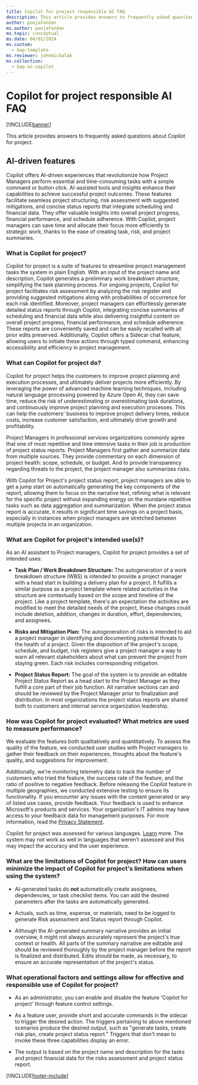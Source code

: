 ```yaml
---
title: Copilot for project responsible AI FAQ
description: This article provides answers to frequently asked questions about Copilot for project.
author: poojafandan
ms.author: poojafandan
ms.topic: conceptual 
ms.date: 04/02/2024
ms.custom: 
  - bap-template
ms.reviewer: johnmichalak
ms.collection:
  - bap-ai-copilot
---
```


# Copilot for project responsible AI FAQ

[!INCLUDE[banner](../includes/banner.md)]

This article provides answers to frequently asked questions about Copilot for project.

## AI-driven features

Copilot offers AI-driven experiences that revolutionize how Project Managers perform essential and time-consuming tasks with a simple command or button click. AI-assisted tools and insights enhance their capabilities to achieve successful project outcomes. These features facilitate seamless project structuring, risk assessment with suggested mitigations, and concise status reports that integrate scheduling and financial data. They offer valuable insights into overall project progress, financial performance, and schedule adherence. With Copilot, project managers can save time and allocate their focus more efficiently to strategic work, thanks to the ease of creating task, risk, and project summaries.

### What is Copilot for project?

Copilot for project is a suite of features to streamline project management tasks the system in plain English. With an input of the project name and description, Copilot generates a preliminary work breakdown structure, simplifying the task planning process. For ongoing projects, Copilot for project facilitates risk assessment by analyzing the risk register and providing suggested mitigations along with probabilities of occurrence for each risk identified. Moreover, project managers can effortlessly generate detailed status reports through Copilot, integrating concise summaries of scheduling and financial data while also delivering insightful content on overall project progress, financial performance, and schedule adherence. These reports are conveniently saved and can be easily recalled with all prior edits preserved. Additionally, Copilot offers a Sidecar chat feature, allowing users to initiate these actions through typed command, enhancing accessibility and efficiency in project management.

### What can Copilot for project do?

Copilot for project helps the customers to improve project planning and execution processes, and ultimately deliver projects more efficiently. By leveraging the power of advanced machine learning techniques, including natural language processing powered by Azure Open AI, they can save time, reduce the risk of underestimating or overestimating task durations, and continuously improve project planning and execution processes. This can help the customers' business to improve project delivery times, reduce costs, increase customer satisfaction, and ultimately drive growth and profitability.

Project Managers in professional services organizations commonly agree that one of most repetitive and time intensive tasks in their job is production of project status reports. Project Managers first gather and summarize data from multiple sources. They provide commentary on each dimension of project health: scope, schedule, or budget. And to provide transparency regarding threats to the project, the project manager also summarizes risks.

With Copilot for Project's project status report, project managers are able to get a jump start on automatically generating the key components of the report, allowing them to focus on the narrative text, refining what is relevant for the specific project without expanding energy on the mundane repetitive tasks such as data aggregation and summarization. When the project status report is accurate, it results in significant time savings on a project basis, especially in instances when project managers are stretched between multiple projects in an organization.

### What are Copilot for project's intended use(s)?

As an AI assistant to Project managers, Copilot for project provides a set of intended uses: 

- **Task Plan / Work Breakdown Structure:** The autogeneration of a work breakdown structure (WBS) is intended to provide a project manager with a head start in building a delivery plan for a project. It fulfills a similar purpose as a project template where related activities in the structure are contextually based on the scope and timeline of the project. Like a project template, there's an expectation the activities are modified to meet the detailed needs of the project, these changes could include deletion, addition, changes in duration, effort, dependencies, and assignees.

- **Risks and Mitigation Plan:** The autogeneration of risks is intended to aid a project manager in identifying and documenting potential threats to the health of a project. Given the disposition of the project's scope, schedule, and budget, risk registers give a project manager a way to warn all relevant stakeholders about what can prevent the project from staying green. Each risk includes corresponding mitigation.

- **Project Status Report:** The goal of the system is to provide an editable Project Status Report as a head start to the Project Manager as they fulfill a core part of their job function. All narrative sections can and should be reviewed by the Project Manager prior to finalization and distribution. In most organizations the project status reports are shared both to customers and internal service organization leadership.

### How was Copilot for project evaluated? What metrics are used to measure performance?

We evaluate the features both qualitatively and quantitatively. To assess the quality of the feature, we conducted user studies with Project managers to gather their feedback on their experiences, thoughts about the feature's quality, and suggestions for improvement.

Additionally, we're monitoring telemetry data to track the number of customers who tried the feature, the success rate of the feature, and the ratio of positive to negative feedback. Before releasing the Copilot feature in multiple geographies, we conducted extensive testing to ensure its functionality. If you encounter any issues with the content generated or any of listed use cases, provide feedback. Your feedback is used to enhance Microsoft's products and services. Your organization's IT admins may have access to your feedback data for management purposes. For more information, read the [<u>Privacy Statement</u>](https://go.microsoft.com/fwlink/?LinkId=521839). 

Copilot for project was assessed for various languages. [Learn](https://aka.ms/bapcopilot-intl-report-external) more. The system may not work as well in languages that weren't assessed and this may impact the accuracy and the user experience.

### What are the limitations of Copilot for project? How can users minimize the impact of Copilot for project's limitations when using the system?

-   AI-generated tasks do **not** automatically create assignees, dependencies, or task checklist items. You can add the desired parameters after the tasks are automatically generated.

-   Actuals, such as time, expense, or materials, need to be logged to generate Risk assessment and Status report through Copilot.

-   Although the AI-generated summary narrative provides an initial overview, it might not always accurately represent the project's true context or health. All parts of the summary narrative are editable and should be reviewed thoroughly by the project manager before the report is finalized and distributed. Edits should be made, as necessary, to ensure an accurate representation of the project's status.

### What operational factors and settings allow for effective and responsible use of Copilot for project?

-   As an administrator, you can enable and disable the feature 'Copilot for project' through feature control settings.

-   As a feature user, provide short and accurate commands in the sidecar to trigger the desired action. The triggers pertaining to above mentioned scenarios produce the desired output, such as "generate tasks, create risk plan, create project status report." Triggers that don't mean to invoke these three capabilities display an error.

-   The output is based on the project name and description for the tasks and project financial data for the risks assessment and project status report.

[!INCLUDE[footer-include](../includes/footer-banner.md)]
